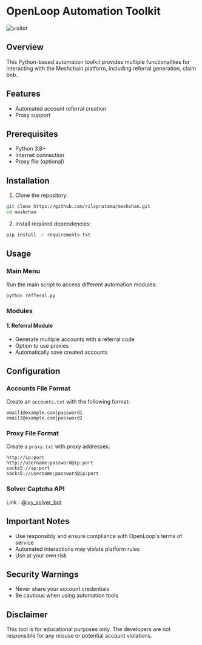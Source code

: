 # OpenLoop Automation Toolkit
![visitor](https://count.getloli.com/get/@meshchan?theme=asoul)
## Overview
This Python-based automation toolkit provides multiple functionalities for interacting with the Meshchain platform, including referral generation, claim bnb.

## Features
- Automated account referral creation
- Proxy support

## Prerequisites
- Python 3.8+
- Internet connection
- Proxy file (optional)

## Installation

1. Clone the repository:
```bash
git clone https://github.com/rilspratama/meshchan.git
cd mashchan
```

2. Install required dependencies:
```bash
pip install -r requirements.txt
```

## Usage

### Main Menu
Run the main script to access different automation modules:
```bash
python refferal.py
```

### Modules

#### 1. Referral Module
- Generate multiple accounts with a referral code
- Option to use proxies
- Automatically save created accounts


## Configuration

### Accounts File Format
Create an `accounts.txt` with the following format:
```
email1@example.com|password1
email2@example.com|password2
```

### Proxy File Format
Create a `proxy.txt` with proxy addresses:
```
http://ip:port
http://username:password@ip:port
socks5://ip:port
socks5://username:password@ip:port
```

### Solver Captcha API
Link : [@ivy_solver_bot](https://t.me/ivy_solver_bot)

## Important Notes
- Use responsibly and ensure compliance with OpenLoop's terms of service
- Automated interactions may violate platform rules
- Use at your own risk

## Security Warnings
- Never share your account credentials
- Be cautious when using automation tools

## Disclaimer
This tool is for educational purposes only. The developers are not responsible for any misuse or potential account violations.